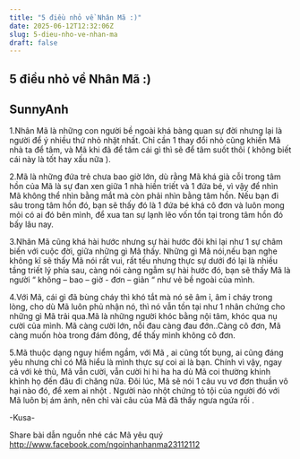 ```yaml
---
title: "5 điều nhỏ về Nhân Mã :)"
date: 2025-06-12T12:32:06Z
slug: 5-dieu-nho-ve-nhan-ma
draft: false
---
```


## 5 điều nhỏ về Nhân Mã :)

## SunnyAnh

1.Nhân Mã là những con người bề ngoài khá bàng quan sự đời nhưng lại là người để ý nhiều thứ nhỏ nhặt nhất. Chỉ cần 1 thay đổi nhỏ cũng khiến Mã nhà ta để tâm, và Mã khi đã để tâm cái gì thì sẽ để tâm suốt thôi ( không biết cái này là tốt hay xấu nữa ). 

2.Mã là những đứa trẻ chưa bao giờ lớn, dù rằng Mã khá già cỗi trong tâm hồn của Mã là sự đan xen giữa 1 nhà hiền triết và 1 đứa bé, vì vậy để nhìn Mã không thể nhìn bằng mắt mà còn phải nhìn bằng tâm hồn. Nếu bạn đi sâu trong tâm hồn đó, bạn sẽ thấy đó là 1 đứa bé khá cô đơn và luôn mong mỏi có ai đó bên mình, để xua tan sự lạnh lẽo vốn tồn tại trong tâm hồn đó bấy lâu nay.

3.Nhân Mã cũng khá hài hước nhưng sự hài hước đôi khi lại như 1 sự châm biến với cuộc đời, giữa những gì Mã thấy. Những gì Mã nói,nếu bạn nghe không kĩ sẽ thấy Mã nói rất vui, rất tếu nhưng thực sự dưới đó lại là nhiều tầng triết lý phía sau, càng nói càng ngẫm sự hài hước đó, bạn sẽ thấy Mã là người “ không – bao – giờ - đơn – giản “ như vẻ bề ngoài của mình.

4.Với Mã, cái gì đã bùng cháy thì khó tắt mà nó sẽ âm ỉ, âm ỉ cháy trong lòng, cho dù Mã luôn phủ nhận nó, thì nó vẫn tồn tại như 1 nhân chứng cho những gì Mã trải qua.Mã là những người khóc bằng nội tâm, khóc qua nụ cười của mình. Mã càng cười lớn, nỗi đau càng đau đớn..Càng cô đơn, Mã càng muốn hòa trong đám đông, để thấy mình không cô đơn.

5.Mã thuộc dạng nguy hiểm ngầm, với Mã , ai cũng tốt bụng, ai cũng đáng yêu nhưng chỉ có Mã hiểu là mình thực sự coi ai là bạn. Chính vì vậy, ngay cả với kẻ thù, Mã vẫn cười, vẫn cười hi hi ha ha dù Mã coi thường khinh khỉnh họ đến đâu đi chăng nữa. Đôi lúc, Mã sẽ nói 1 câu vu vơ đơn thuần vô hại nào đó, để xem ai nhột . Người nào nhột chứng tỏ tội của người đó với Mã luôn bị ám ảnh, nên chỉ vài câu của Mã đã thấy ngưa ngứa rồi .

-Kusa-

Share bài dẫn nguồn nhé các Mã yêu quý 
http://www.facebook.com/ngoinhanhanma23112112